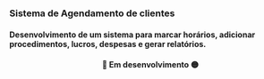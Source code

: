 ### Sistema de Agendamento de clientes 

#### Desenvolvimento de um sistema para marcar horários, adicionar procedimentos, lucros, despesas e gerar relatórios.

<h4  id="status" align="center"> 
	 🚀 Em desenvolvimento 🟡

</h4>

